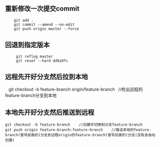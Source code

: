 ## 重新修改一次提交commit
```
    git add .
    git commit --amend --no-edit
    git push origin master --force
```
## 回退到指定版本
```
     git reflog master
     git reset --hard dd9a9fc
```
## 远程先开好分支然后拉到本地
    git checkout -b feature-branch origin/feature-branch    //检出远程的feature-branch分支到本地
## 本地先开好分支然后推送到远程
    git checkout -b feature-branch    //创建并切换到分支feature-branch  
    git push origin feature-branch:feature-branch    //推送本地的feature-branch(冒号前面的)分支到远程origin的feature-branch(冒号后面的)分支(没有会自动创建)
